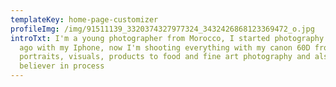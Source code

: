 ```yaml
---
templateKey: home-page-customizer
profileImg: /img/91511139_3320374327977324_3432426868123369472_o.jpg
introTxt: I'm a young photographer from Morocco, I started photography 4 years
  ago with my Iphone, now I'm shooting everything with my canon 60D from
  portraits, visuals, products to food and fine art photography and also
  believer in process
---
```

